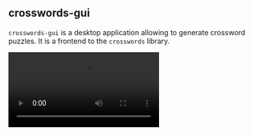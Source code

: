 <!--
SPDX-FileCopyrightText: 2023 Antoine Belvire
SPDX-License-Identifier: GPL-3.0-or-later
-->

## crosswords-gui

`crosswords-gui` is a desktop application allowing to generate crossword puzzles. It is a 
frontend to the `crosswords` library.

![Screencast](doc/media/screencast.webm)
